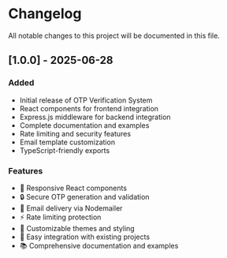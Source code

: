 # Changelog

All notable changes to this project will be documented in this file.

## [1.0.0] - 2025-06-28

### Added
- Initial release of OTP Verification System
- React components for frontend integration
- Express.js middleware for backend integration
- Complete documentation and examples
- Rate limiting and security features
- Email template customization
- TypeScript-friendly exports

### Features
- 📱 Responsive React components
- 🔒 Secure OTP generation and validation
- 📧 Email delivery via Nodemailer
- ⚡ Rate limiting protection
- 🎨 Customizable themes and styling
- 🔧 Easy integration with existing projects
- 📚 Comprehensive documentation and examples
